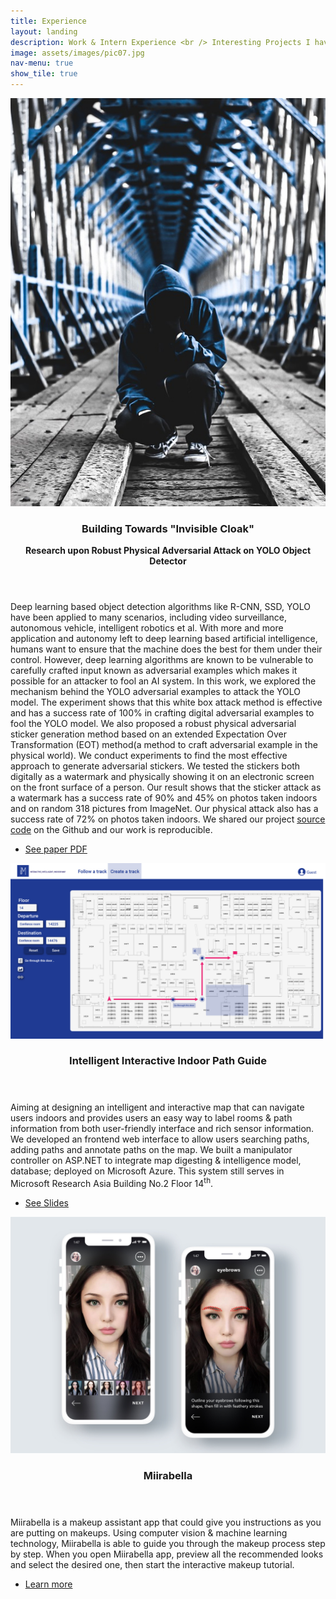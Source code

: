 ```yaml
---
title: Experience
layout: landing
description: Work & Intern Experience <br /> Interesting Projects I have done
image: assets/images/pic07.jpg
nav-menu: true
show_tile: true
---
```


<!-- Main -->
<div id="main">

<!-- One -->
<!--
<section id="one">
	<div class="inner">
		<header class="major">
			<h2>Sed amet aliquam</h2>
		</header>
		<p>Nullam et orci eu lorem consequat tincidunt vivamus et sagittis magna sed nunc rhoncus condimentum sem. In efficitur ligula tate urna. Maecenas massa vel lacinia pellentesque lorem ipsum dolor. Nullam et orci eu lorem consequat tincidunt. Vivamus et sagittis libero. Nullam et orci eu lorem consequat tincidunt vivamus et sagittis magna sed nunc rhoncus condimentum sem. In efficitur ligula tate urna.</p>
	</div>
</section>
-->

<!-- Two -->
<section id="two" class="spotlights">
	<section>
		<a href="elements.html#landing-pub" class="image scrolly">
			<img src="assets/images/pic21-invisible.jpg" alt="" data-position="center center" />
		</a>
		<div class="content">
			<div class="inner">
				<header class="major">
					<h3>Building Towards "Invisible Cloak"</h3>
					<b>Research upon Robust Physical Adversarial Attack on YOLO Object Detector</b>
				</header>
                <p>Deep learning based object detection algorithms like R-CNN, SSD, YOLO have been applied to many scenarios, including video surveillance, autonomous vehicle, intelligent robotics et al. With more and more application and autonomy left to deep learning based artificial intelligence, humans want to ensure that the machine does the best for them under their control. However, deep learning algorithms are known to be vulnerable to carefully crafted input known as adversarial examples which makes it possible for an attacker to fool an AI system. In this work, we explored the mechanism behind the YOLO adversarial examples to attack the YOLO model. The experiment shows that this white box attack method is effective and has a success rate of 100% in crafting digital adversarial examples to fool the YOLO model. We also proposed a robust physical adversarial sticker generation method based on an extended Expectation Over Transformation (EOT) method(a method to craft adversarial example in the physical world). We conduct experiments to find the most effective approach to generate adversarial stickers. We tested the stickers both digitally as a watermark and physically showing it on an electronic screen on the front surface of a person. Our result shows that the sticker attack as a watermark has a success rate of 90% and 45% on photos taken indoors and on random 318 pictures from ImageNet. Our physical attack also has a success rate of 72% on photos taken indoors. We shared our project <a href="https://github.com/thuyangyu/YOLO_attack">source code</a> on the Github and our work is reproducible.</p>
				<ul class="actions">
					<li><a href="assets/files/PID5631405.pdf" class="button">See paper PDF</a></li>
				</ul>
			</div>
		</div>
	</section>
	<section>
		<a href="elements.html#landing-i3m" class="image next scrolly">
			<img src="assets/images/pic23-i3m.png" alt="" data-position="top center" />
		</a>
		<div class="content">
			<div class="inner">
				<header class="major">
					<h3>Intelligent Interactive Indoor Path Guide</h3>
				</header>
				<p>Aiming at designing an intelligent and interactive map that can navigate users indoors and provides users an easy way to label rooms & path information from both user-friendly interface and rich sensor information. We developed an frontend web interface to allow users searching paths, adding paths and annotate paths on the map. We built a manipulator controller on ASP.NET to integrate map digesting & intelligence model, database; deployed on Microsoft Azure. This system still serves in Microsoft Research Asia Building No.2 Floor 14<sup>th</sup>.</p>
				<ul class="actions">
					<li><a href="assets/files/i3m_slides.pdf" class="button">See Slides</a></li>
				</ul>
			</div>
		</div>
	</section>
	<section>
		<a href="ProjectsWebsite/Miirabella/index.htm" class="image">
			<img src="assets/images/pic22-miirabella.jpg" alt="" data-position="25% 25%" />
		</a>
		<div class="content">
			<div class="inner">
				<header class="major">
					<h3>Miirabella</h3>
				</header>
				<p>Miirabella is a makeup assistant app that could give you instructions as you are putting on makeups. Using computer vision & machine learning technology, Miirabella is able to guide you through the makeup process step by step. When you open Miirabella app, preview all the recommended looks and select the desired one, then start the interactive makeup tutorial.</p>
				<ul class="actions">
					<li><a href="ProjectsWebsite/Miirabella/index.htm" class="button">Learn more</a></li>
				</ul>
			</div>
		</div>
	</section>
</section>

<!-- Three -->
<!--
<section id="three">
	<div class="inner">
		<header class="major">
			<h2>Massa libero</h2>
		</header>
		<p>Nullam et orci eu lorem consequat tincidunt vivamus et sagittis libero. Mauris aliquet magna magna sed nunc rhoncus pharetra. Pellentesque condimentum sem. In efficitur ligula tate urna. Maecenas laoreet massa vel lacinia pellentesque lorem ipsum dolor. Nullam et orci eu lorem consequat tincidunt. Vivamus et sagittis libero. Mauris aliquet magna magna sed nunc rhoncus amet pharetra et feugiat tempus.</p>
		<ul class="actions">
			<li><a href="generic.html" class="button next">Get Started</a></li>
		</ul>
	</div>
</section>
-->

</div>
